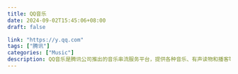 ```yaml
---
title: QQ音乐
date: 2024-09-02T15:45:06+08:00
draft: false

link: "https://y.qq.com"
tags: ["腾讯"]
categories: ["Music"]
description: QQ音乐是腾讯公司推出的音乐串流服务平台，提供各种音乐、有声读物和播客等音频内容。
---
```


